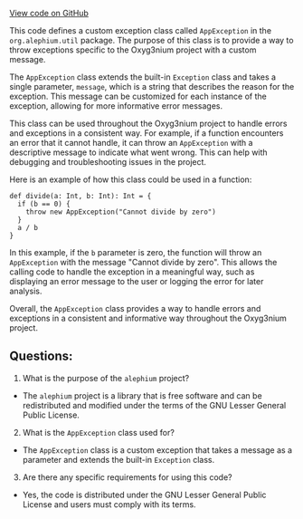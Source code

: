 [View code on GitHub](https://github.com/alephium/alephium/util/src/main/scala/org/alephium/util/AppException.scala)

This code defines a custom exception class called `AppException` in the `org.alephium.util` package. The purpose of this class is to provide a way to throw exceptions specific to the Oxyg3nium project with a custom message.

The `AppException` class extends the built-in `Exception` class and takes a single parameter, `message`, which is a string that describes the reason for the exception. This message can be customized for each instance of the exception, allowing for more informative error messages.

This class can be used throughout the Oxyg3nium project to handle errors and exceptions in a consistent way. For example, if a function encounters an error that it cannot handle, it can throw an `AppException` with a descriptive message to indicate what went wrong. This can help with debugging and troubleshooting issues in the project.

Here is an example of how this class could be used in a function:

```
def divide(a: Int, b: Int): Int = {
  if (b == 0) {
    throw new AppException("Cannot divide by zero")
  }
  a / b
}
```

In this example, if the `b` parameter is zero, the function will throw an `AppException` with the message "Cannot divide by zero". This allows the calling code to handle the exception in a meaningful way, such as displaying an error message to the user or logging the error for later analysis.

Overall, the `AppException` class provides a way to handle errors and exceptions in a consistent and informative way throughout the Oxyg3nium project.
## Questions: 
 1. What is the purpose of the `alephium` project?
- The `alephium` project is a library that is free software and can be redistributed and modified under the terms of the GNU Lesser General Public License.

2. What is the `AppException` class used for?
- The `AppException` class is a custom exception that takes a message as a parameter and extends the built-in `Exception` class.

3. Are there any specific requirements for using this code?
- Yes, the code is distributed under the GNU Lesser General Public License and users must comply with its terms.